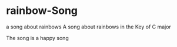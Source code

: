 # rainbow-Song

a song about rainbows
A song about rainbows in the Key of C major

The song is a happy song 
